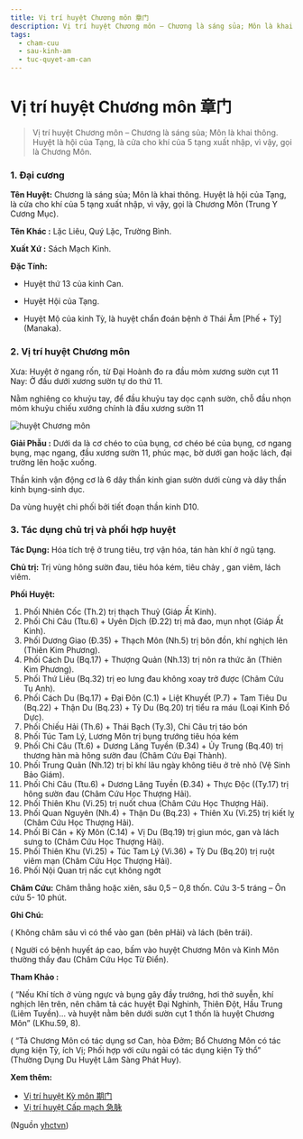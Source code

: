 ```yaml
---
title: Vị trí huyệt Chương môn 章门
description: Vị trí huyệt Chương môn – Chương là sáng sủa; Môn là khai thông. Huyệt là hội của Tạng, là cửa cho khí của 5 tạng xuất nhập, vì vậy, gọi là Chương Môn.
tags:
  - cham-cuu
  - sau-kinh-am
  - tuc-quyet-am-can
---
```


# Vị trí huyệt Chương môn 章门 

> Vị trí huyệt Chương môn – Chương là sáng sủa; Môn là khai thông. Huyệt là hội của Tạng, là cửa cho khí của 5 tạng xuất nhập, vì vậy, gọi là Chương Môn.

### 1. Đại cương

**Tên Huyệt:** Chương là sáng sủa; Môn là khai thông. Huyệt là hội của Tạng, là cửa cho khí của 5 tạng xuất nhập, vì vậy, gọi là Chương Môn (Trung Y Cương Mục).

**Tên Khác :** Lặc Liêu, Quý Lặc, Trường Bình.

**Xuất Xứ :** Sách Mạch Kinh.

**Đặc Tính:**

+ Huyệt thứ 13 của kinh Can.

+ Huyệt Hội của Tạng.

+ Huyệt Mộ của kinh Tỳ, là huyệt chẩn đoán bệnh ở Thái Âm [Phế + Tỳ] (Manaka).

### 2. Vị trí huyệt Chương môn

Xưa: Huyệt ở ngang rốn, từ Đại Hoành đo ra đầu mỏm xương sườn cụt 11 Nay: Ở đầu dưới xương sườn tự do thứ 11.

Nằm nghiêng co khuỷu tay, để đầu khuỷu tay dọc cạnh sườn, chỗ đầu nhọn mỏm khuỷu chiếu xướng chính là đầu xương sườn 11

![huyệt Chương môn](/imgs/yhctvn/huyet-chuong-mon-300x169.jpg)

**Giải Phẫu :** Dưới da là cơ chéo to của bụng, cơ chéo bé của bụng, cơ ngang bụng, mạc ngang, đầu xương sườn 11, phúc mạc, bờ dưới gan hoặc lách, đại trường lên hoặc xuống.

Thần kinh vận động cơ là 6 dây thần kinh gian sườn dưới cùng và dây thần kinh bụng-sinh dục.

Da vùng huyệt chi phối bởi tiết đoạn thần kinh D10.

### 3. Tác dụng chủ trị và phối hợp huyệt

**Tác Dụng:** Hóa tích trệ ở trung tiêu, trợ vận hóa, tán hàn khí ở ngũ tạng.

**Chủ trị:** Trị vùng hông sườn đau, tiêu hóa kém, tiêu chảy , gan viêm, lách viêm.

**Phối Huyệt:**

1. Phối Nhiên Cốc (Th.2) trị thạch Thuỷ (Giáp Ất Kinh).
2. Phối Chi Câu (Ttu.6) + Uyên Dịch (Đ.22) trị mã đao, mụn nhọt (Giáp Ất Kinh).
3. Phối Dương Giao (Đ.35) + Thạch Môn (Nh.5) trị bôn đồn, khí nghịch lên (Thiên Kim Phương).
4. Phối Cách Du (Bq.17) + Thượng Quản (Nh.13) trị nôn ra thức ăn (Thiên Kim Phương).
5. Phối Thứ Liêu (Bq.32) trị eo lưng đau không xoay trở được (Châm Cứu Tụ Anh).
6. Phối Cách Du (Bq.17) + Đại Đôn (C.1) + Liệt Khuyết (P.7) + Tam Tiêu Du (Bq.22) + Thận Du (Bq.23) + Tỳ Du (Bq.20) trị tiểu ra máu (Loại Kinh Đồ Dực).
7. Phối Chiếu Hải (Th.6) + Thái Bạch (Ty.3), Chi Câu trị táo bón
8. Phối Túc Tam Lý, Lương Môn trị bụng trướng tiêu hóa kém
9. Phối Chi Câu (Tt.6) + Dương Lăng Tuyền (Đ.34) + Ủy Trung (Bq.40) trị thương hàn mà hông sườn đau (Châm Cứu Đại Thành).
10. Phối Trung Quản (Nh.12) trị bỉ khí lâu ngày không tiêu ở trẻ nhỏ (Vệ Sinh Bảo Giám).
11. Phối Chi Câu (Ttu.6) + Dương Lăng Tuyền (Đ.34) + Thực Độc ((Ty.17) trị hông sườn đau (Châm Cứu Học Thượng Hải).
12. Phối Thiên Khu (Vi.25) trị nuốt chua (Châm Cứu Học Thượng Hải).
13. Phối Quan Nguyên (Nh.4) + Thận Du (Bq.23) + Thiên Xu (Vi.25) trị kiết lỵ (Châm Cứu Học Thượng Hải).
14. Phối Bỉ Căn + Kỳ Môn (C.14) + Vị Du (Bq.19) trị giun móc, gan và lách sưng to (Châm Cứu Học Thượng Hải).
15. Phối Thiên Khu (Vi.25) + Túc Tam Lý (Vi.36) + Tỳ Du (Bq.20) trị ruột viêm mạn (Châm Cứu Học Thượng Hải).
16. Phối Nội Quan trị nấc cụt không ngớt

**Châm Cứu:** Châm thẳng hoặc xiên, sâu 0,5 – 0,8 thốn. Cứu 3-5 tráng – Ôn cứu 5- 10 phút.

**Ghi Chú:**

( Không châm sâu vì có thể vào gan (bên pHải) và lách (bên trái).

( Người có bệnh huyết áp cao, bấm vào huyệt Chương Môn và Kinh Môn thường thấy đau (Châm Cứu Học Từ Điển).

**Tham Khảo :**

( “Nếu Khí tích ở vùng ngực và bụng gây đầy trướng, hơi thở suyễn, khí nghịch lên trên, nên châm tả các huyệt Đại Nghinh, Thiên Đột, Hầu Trung (Liêm Tuyền)… và huyệt nằm bên dưới sườn cụt 1 thốn là huyệt Chương Môn” (LKhu.59, 8).

( “Tả Chương Môn có tác dụng sơ Can, hòa Đởm; Bổ Chương Môn có tác dụng kiện Tỳ, ích Vị; Phối hợp với cứu ngải có tác dụng kiện Tỳ thổ” (Thường Dụng Du Huyệt Lâm Sàng Phát Huy).

**Xem thêm:**

* [Vị trí huyệt Kỳ môn 期门](/yhctvn/vi-tri-huyet-ky-mon-%e6%9c%9f%e9%97%a8)
* [Vị trí huyệt Cấp mạch 急脉](/yhctvn/vi-tri-huyet-cap-mach-%e6%80%a5%e8%84%89)

(Nguồn <a href="https://yhctvn.com/vi-tri-huyet-chuong-mon-章门/" target="_blank">yhctvn</a>)

